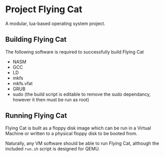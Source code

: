 Project Flying Cat
==================

A modular, lua-based operating system project.

## Building Flying Cat
The following software is required to successfully build Flying Cat
* NASM
* GCC
* LD
* mkfs
* mkfs.vfat
* GRUB
* sudo (the build script is editable to remove the sudo dependancy, however it then must be run as root)

## Running Flying Cat
Flying Cat is built as a floppy disk image which can be run in a Virtual Machine or written to a physical floppy disk to be booted from.

Naturally, any VM software should be able to run Flying Cat, although the included `run.sh` script is designed for QEMU.
